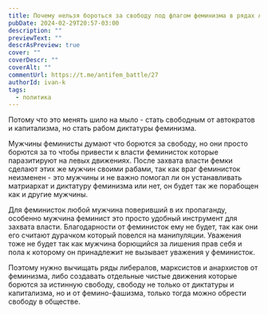 ```yaml
---
title: Почему нельзя бороться за свободу под флагом феминизма в рядах левых либералов, марксистов и анархистов?
pubDate: 2024-02-29T20:57-03:00
description: ""
previewText: ""
descrAsPreview: true
cover: ""
coverDescr: ""
coverAlt: ""
commentUrl: https://t.me/antifem_battle/27
authorId: ivan-k
tags:
  - политика
---
```

Потому что это менять шило на мыло - стать свободным от автократов и капитализма, но стать рабом диктатуры феминизма.

Мужчины феминисты думают что борются за свободу, но они просто борются за то чтобы привести к власти феминисток которые паразитируют на левых движениях. После захвата власти фемки сделают этих же мужчин своими рабами, так как враг феминисток неизменен - это мужчины и не важно помогал ли он устанавливать матриархат и диктатуру феминизма или нет, он будет так же порабощен как и другие мужчины.

Для феминисток любой мужчина поверивший в их пропаганду, особенно мужчина феминист это просто удобный инструмент для захвата власти. Благодарности от феминисток ему не будет, так как они его считают дурачком который повелся на манипуляции. Уважения тоже не будет так как мужчина борющийся за лишения прав себя и пола к которому он принадлежит не вызывает уважения у феминисток.

Поэтому нужно вычищать ряды либералов, марксистов и анархистов от феминизма, либо создавать отдельные чистые движения которые борются за истинную свободу, свободу не только от диктатуры и капитализма, но и от фемино-фашизма, только тогда можно обрести свободу в обществе.
